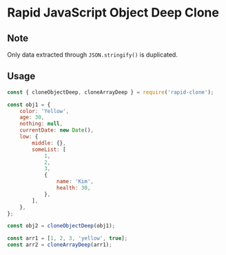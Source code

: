 # Rapid JavaScript Object Deep Clone

## Note

Only data extracted through `JSON.stringify()` is duplicated.

## Usage

```javascript
const { cloneObjectDeep, cloneArrayDeep } = require('rapid-clone');

const obj1 = {
    color: 'Yellow',
    age: 30,
    nothing: null,
    currentDate: new Date(),
    low: {
        middle: {},
        someList: [
            1,
            2,
            3,
            {
                name: 'Kim',
                health: 30,
            },
        ],
    },
};

const obj2 = cloneObjectDeep(obj1);

const arr1 = [1, 2, 3, 'yellow', true];
const arr2 = cloneArrayDeep(arr1);
```
